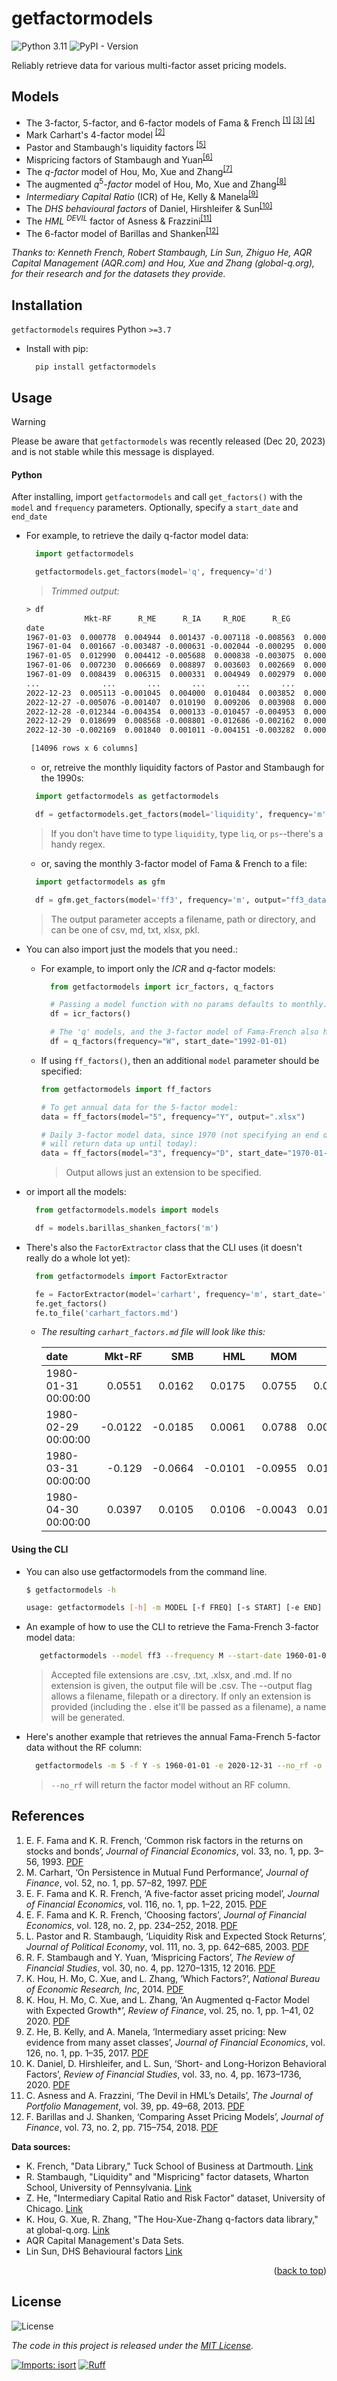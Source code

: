 <a name="readme-top"></a>

# getfactormodels

![Python 3.11](https://img.shields.io/badge/Python-3.7+-306998.svg?logo=python&logoColor=ffde57&style=flat-square) ![PyPI - Version](https://img.shields.io/pypi/v/getfactormodels?style=flat-square&label=PyPI)


Reliably retrieve data for various multi-factor asset pricing models.

## Models

- The 3-factor, 5-factor, and 6-factor models of Fama & French <sup>[[1]](#1) [[3]](#3) [[4]](#4)</sup>
- Mark Carhart's 4-factor model <sup>[[2]](#2)</sup>
- Pastor and Stambaugh's liquidity factors <sup>[[5]](#5)</sup>
- Mispricing factors of Stambaugh and Yuan<sup>[[6]](#6)</sup>
- The $q$*-factor* model of Hou, Mo, Xue and Zhang<sup>[[7]](#7)</sup>
- The augmented $q^5$*-factor* model of  Hou, Mo, Xue and Zhang<sup>[[8]](#8)</sup>
- *Intermediary Capital Ratio* (ICR) of He, Kelly & Manela<sup>[[9]](#9)</sup>
- The *DHS behavioural factors* of Daniel, Hirshleifer & Sun<sup>[[10]](#10)</sup>
- The *HML* $^{DEVIL}$ factor of Asness & Frazzini<sup>[[11]](#11)</sup>
- The 6-factor model of Barillas and Shanken<sup>[[12]](#12)</sup>


_Thanks to: Kenneth French, Robert Stambaugh, Lin Sun, Zhiguo He, AQR Capital Management (AQR.com) and Hou, Xue and Zhang (global-q.org), for their research and for the datasets they provide._

## Installation

`getfactormodels` requires Python ``>=3.7``

* Install with pip:
  ```shell
    pip install getfactormodels   
  ```

## Usage

>[!WARNING]
>Please be aware that `getfactormodels` was recently released (Dec 20, 2023) and is not stable while this message is displayed.
>
#### Python

After installing, import ``getfactormodels`` and call ``get_factors()`` with the ``model`` and ``frequency`` parameters. Optionally, specify a ``start_date`` and ``end_date``
* For example, to retrieve the daily q-factor model data:

    ```py
      import getfactormodels
    
      getfactormodels.get_factors(model='q', frequency='d')
    ```
    > _Trimmed output:_
    ```txt
    > df
                 Mkt-RF      R_ME      R_IA     R_ROE      R_EG        RF
    date                                                                  
    1967-01-03  0.000778  0.004944  0.001437 -0.007118 -0.008563  0.000187
    1967-01-04  0.001667 -0.003487 -0.000631 -0.002044 -0.000295  0.000187
    1967-01-05  0.012990  0.004412 -0.005688  0.000838 -0.003075  0.000187
    1967-01-06  0.007230  0.006669  0.008897  0.003603  0.002669  0.000187
    1967-01-09  0.008439  0.006315  0.000331  0.004949  0.002979  0.000187
    ...              ...       ...       ...       ...       ...       ...
    2022-12-23  0.005113 -0.001045  0.004000  0.010484  0.003852  0.000161
    2022-12-27 -0.005076 -0.001407  0.010190  0.009206  0.003908  0.000161
    2022-12-28 -0.012344 -0.004354  0.000133 -0.010457 -0.004953  0.000161
    2022-12-29  0.018699  0.008568 -0.008801 -0.012686 -0.002162  0.000161
    2022-12-30 -0.002169  0.001840  0.001011 -0.004151 -0.003282  0.000161

     [14096 rows x 6 columns]
    ```

    * or, retreive the monthly liquidity factors of Pastor and Stambaugh for the 1990s:

    ```py
      import getfactormodels as getfactormodels
    
      df = getfactormodels.get_factors(model='liquidity', frequency='m', start_date='1990-01-01', end_date='1999-12-31')
    ```
    > If you don't have time to type `liquidity`, type `liq`, or `ps`--there's a handy regex.

    * or, saving the monthly 3-factor model of Fama & French to a file:

    ```py
      import getfactormodels as gfm

      df = gfm.get_factors(model='ff3', frequency='m', output="ff3_data.csv")
    ```
     >The output parameter accepts a filename, path or directory, and can be one of csv, md, txt, xlsx, pkl.

* You can also import just the models that you need.:

  * For example, to import only the *ICR* and *q*-factor models: 

    ```py
      from getfactormodels import icr_factors, q_factors

      # Passing a model function with no params defaults to monthly.
      df = icr_factors()

      # The 'q' models, and the 3-factor model of Fama-French also have weekly data.
      df = q_factors(frequency="W", start_date="1992-01-01)
    ```

  * If using ``ff_factors()``, then an additional ``model`` parameter should be specified:

    ```py
    from getfactormodels import ff_factors

    # To get annual data for the 5-factor model:
    data = ff_factors(model="5", frequency="Y", output=".xlsx")

    # Daily 3-factor model data, since 1970 (not specifying an end date
    # will return data up until today):
    data = ff_factors(model="3", frequency="D", start_date="1970-01-01")
    ```
    > Output allows just an extension to be specified.

* or import all the models:

  ```py
    from getfactormodels.models import models
  
    df = models.barillas_shanken_factors('m')
  ```

* There's also the `FactorExtractor` class that the CLI uses (it doesn't really do a whole lot yet):

  ```python
    from getfactormodels import FactorExtractor

    fe = FactorExtractor(model='carhart', frequency='m', start_date='1980-01-01', end_date='1980-05-01')
    fe.get_factors()
    fe.to_file('carhart_factors.md')
    ```

  * _The resulting ``carhart_factors.md`` file will look like this:_
    
    | date                |   Mkt-RF |     SMB |     HML |     MOM |     RF |
    |:--------------------|---------:|--------:|--------:|--------:|-------:|
    | 1980-01-31 00:00:00 |   0.0551 |  0.0162 |  0.0175 |  0.0755 | 0.008  |
    | 1980-02-29 00:00:00 |  -0.0122 | -0.0185 |  0.0061 |  0.0788 | 0.0089 |
    | 1980-03-31 00:00:00 |  -0.129  | -0.0664 | -0.0101 | -0.0955 | 0.0121 |
    | 1980-04-30 00:00:00 |   0.0397 |  0.0105 |  0.0106 | -0.0043 | 0.0126 |


#### Using the CLI
* You can also use getfactormodels from the command line.

    ```bash
    $ getfactormodels -h

    usage: getfactormodels [-h] -m MODEL [-f FREQ] [-s START] [-e END] [-o OUTPUT] [--no_rf]
    ```

* An example of how to use the CLI to retrieve the Fama-French 3-factor model data:
    ```bash
       getfactormodels --model ff3 --frequency M --start-date 1960-01-01 --end-date 2020-12-31 --output "filename.csv"
    ```
    > Accepted file extensions are .csv, .txt, .xlsx, and .md. If no extension is given, the output file will be .csv. The --output flag allows a filename, filepath or a directory. If only an extension is provided (including the . else it'll be passed as a filename), a name will be generated.
    
* Here's another example that retrieves the annual Fama-French 5-factor data without the RF column:

  ```sh
    getfactormodels -m 5 -f Y -s 1960-01-01 -e 2020-12-31 --no_rf -o ~/some_dir/filename.xlsx
  ```
    > `--no_rf` will return the factor model without an RF column.

## References
1. <a id="1"></a> E. F. Fama and K. R. French, ‘Common risk factors in the returns on stocks and bonds’, *Journal of Financial Economics*, vol. 33, no. 1, pp. 3–56, 1993. [PDF](https://people.duke.edu/~charvey/Teaching/BA453_2006/FF_Common_risk.pdf)
2. <a id="2"></a> M. Carhart, ‘On Persistence in Mutual Fund Performance’, *Journal of Finance*, vol. 52, no. 1, pp. 57–82, 1997. [PDF](https://onlinelibrary.wiley.com/doi/full/10.1111/j.1540-6261.1997.tb03808.x)
3. <a id="3"></a> E. F. Fama and K. R. French, ‘A five-factor asset pricing model’, *Journal of Financial Economics*, vol. 116, no. 1, pp. 1–22, 2015. [PDF](https://papers.ssrn.com/sol3/papers.cfm?abstract_id=2287202)
4. <a id="4"></a> E. F. Fama and K. R. French, ‘Choosing factors’, *Journal of Financial Economics*, vol. 128, no. 2, pp. 234–252, 2018. [PDF](https://papers.ssrn.com/sol3/papers.cfm?abstract_id=2668236)
5. <a id="5"></a>L. Pastor and R. Stambaugh, ‘Liquidity Risk and Expected Stock Returns’, *Journal of Political Economy*, vol. 111, no. 3, pp. 642–685, 2003. [PDF](https://papers.ssrn.com/sol3/papers.cfm?abstract_id=279804)
6. <a id="6"></a>R. F. Stambaugh and Y. Yuan, ‘Mispricing Factors’, *The Review of Financial Studies*, vol. 30, no. 4, pp. 1270–1315, 12 2016. [PDF](https://papers.ssrn.com/sol3/papers.cfm?abstract_id=2626701)
7. <a id="7"></a>K. Hou, H. Mo, C. Xue, and L. Zhang, ‘Which Factors?’, *National Bureau of Economic Research, Inc*, 2014. [PDF](https://academic.oup.com/rof/article/23/1/1/5133564)
8. <a id="8"></a>K. Hou, H. Mo, C. Xue, and L. Zhang, ‘An Augmented q-Factor Model with Expected Growth*’, *Review of Finance*, vol. 25, no. 1, pp. 1–41, 02 2020. [PDF](https://academic.oup.com/rof/article/25/1/1/5727769)
9. <a id="9"></a>Z. He, B. Kelly, and A. Manela, ‘Intermediary asset pricing: New evidence from many asset classes’, *Journal of Financial Economics*, vol. 126, no. 1, pp. 1–35, 2017. [PDF](https://cpb-us-w2.wpmucdn.com/voices.uchicago.edu/dist/6/2325/files/2019/12/jfepublishedversion.pdf)
10. <a id="10"></a>K. Daniel, D. Hirshleifer, and L. Sun, ‘Short- and Long-Horizon Behavioral Factors’, *Review of Financial Studies*, vol. 33, no. 4, pp. 1673–1736, 2020. [PDF](https://papers.ssrn.com/sol3/papers.cfm?abstract_id=3086063)
11. <a id="11"></a>C. Asness and A. Frazzini, ‘The Devil in HML’s Details’, *The Journal of Portfolio Management*, vol. 39, pp. 49–68, 2013. [PDF](https://stockmarketmba.com/docs/Asness_Frazzini_AdjustHML.pdf)
12. <a id="12"></a>F. Barillas and J. Shanken, ‘Comparing Asset Pricing Models’, *Journal of Finance*, vol. 73, no. 2, pp. 715–754, 2018. [PDF](https://papers.ssrn.com/sol3/papers.cfm?abstract_id=2700000)

**Data sources:**

* K. French, "Data Library," Tuck School of Business at Dartmouth.
  [Link](https://mba.tuck.dartmouth.edu/pages/faculty/ken.french/data_library.html)
* R. Stambaugh, "Liquidity" and "Mispricing" factor datasets, Wharton School, University of Pennsylvania.
[Link](https://finance.wharton.upenn.edu/~stambaug/)
* Z. He, "Intermediary Capital Ratio and Risk Factor" dataset, University of Chicago. 
[Link](https://voices.uchicago.edu/zhiguohe/data-and-empirical-patterns/intermediary-capital-ratio-and-risk-factor/)
* K. Hou, G. Xue, R. Zhang, "The Hou-Xue-Zhang q-factors data library," at global-q.org.
[Link](http://global-q.org/factors.html)
* AQR Capital Management's Data Sets.
* Lin Sun, DHS Behavioural factors [Link](https://sites.google.com/view/linsunhome)

<p align="right">(<a href="#readme-top">back to top</a>)</p>

## License

![License](https://img.shields.io/badge/MIT-blue?style=for-the-badge&logo=license&colorA=grey&colorB=blue)

*The code in this project is released under the [MIT License]().*

[![Imports: isort](https://img.shields.io/badge/%20imports-isort-%231674b1?style=flat-square&labelColor=ef8336)](https://pycqa.github.io/isort/)
[![Ruff](https://img.shields.io/badge/-ruff-%23261230?style=flat-square&logo=ruff&logoColor=d7ff64)](https://simpleicons.org/?q=ruff)
